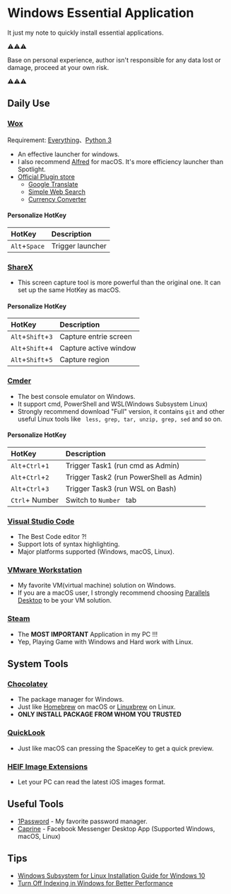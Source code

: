 # Windows Essential Application

It just my note to quickly install essential applications.

⚠️⚠️⚠️ 

Base on personal experience, author isn't responsible for any data lost or damage, proceed at your own risk.

⚠️⚠️⚠️

## Daily Use

### [Wox](http://www.wox.one/)

Requirement: [Everything](https://www.voidtools.com/downloads/)、[Python 3](https://www.python.org/downloads/)

* An effective launcher for windows.
* I also recommend  [Alfred](https://www.alfredapp.com/) for macOS. It's more efficiency launcher than Spotlight.
* [Official Plugin store](http://www.wox.one/plugin)
	* [Google Translate](http://www.wox.one/plugin/60)
	* [Simple Web Search](http://www.wox.one/plugin/112)
	* [Currency Converter](http://www.wox.one/plugin/46)

#### Personalize HotKey

| HotKey        | Description                |
| :------------ | :------------------------- |
| `Alt`+`Space`     |  Trigger launcher          |
	


### [ShareX](https://getsharex.com/)

* This screen capture tool is more powerful than the original one. It can set up the same HotKey as macOS.

#### Personalize HotKey

| HotKey        | Description                |
| :------------ | :------------------------- |
| `Alt`+`Shift`+`3`   |  Capture entrie screen     |
| `Alt`+`Shift`+`4`   |  Capture active window     |
| `Alt`+`Shift`+`5`   |  Capture region            |

### [Cmder](https://cmder.net/)

* The best console emulator on Windows.
* It support cmd, PowerShell and WSL(Windows Subsystem Linux) 
* Strongly recommend download "Full" version, it contains `git` and other useful Linux tools like ` less, grep, tar, unzip, grep, sed` and so on. 

#### Personalize HotKey

| HotKey        | Description                |
| :------------ | :------------------------- |
| `Alt`+`Ctrl`+`1`   |  Trigger Task1 (run cmd as Admin)            |
| `Alt`+`Ctrl`+`2`   |  Trigger Task2 (run PowerShell as Admin)     |
| `Alt`+`Ctrl`+`3`   |  Trigger Task3 (run WSL on Bash)             |
| `Ctrl`+ Number     |  Switch to `Number ` tab                     |

### [Visual Studio Code](https://code.visualstudio.com/)

* The Best Code editor ?!
* Support lots of syntax highlighting.
* Major platforms supported (Windows, macOS, Linux).


### [VMware Workstation](https://www.vmware.com/tw/products/workstation-pro/workstation-pro-evaluation.html)

* My favorite VM(virtual machine) solution on Windows.
* If you are a macOS user, I strongly recommend choosing [Parallels Desktop](https://www.parallels.com/hk/products/desktop/) to be your VM solution.


### [Steam](https://store.steampowered.com/)

* The **MOST IMPORTANT** Application in my PC !!!
* Yep, Playing Game with Windows and Hard work with Linux.


## System Tools

### [Chocolatey](https://chocolatey.org/)

* The package manager for Windows.	
* Just like [Homebrew](https://docs.brew.sh/Installation) on macOS or [Linuxbrew](http://linuxbrew.sh/) on Linux.
* **ONLY INSTALL PACKAGE FROM WHOM YOU TRUSTED**


### [QuickLook](https://www.microsoft.com/en-us/p/quicklook/9nv4bs3l1h4s)

* Just like macOS can pressing the SpaceKey to get a quick preview.


### [HEIF Image Extensions](https://www.microsoft.com/en-us/p/heif-Image-Extensions/9pmmsr1cgpwg)

* Let your PC can read the latest iOS images format.


## Useful Tools

* [1Password](https://1password.com/zh-tw/) - My favorite password manager.
* [Caprine](https://github.com/sindresorhus/caprine) - Facebook Messenger Desktop App (Supported Windows, macOS, Linux)


## Tips

* [Windows Subsystem for Linux Installation Guide for Windows 10](https://docs.microsoft.com/zh-tw/windows/wsl/install-win10)
* [Turn Off Indexing in Windows for Better Performance](https://www.online-tech-tips.com/computer-tips/simple-ways-to-increase-your-computers-performace-turn-off-indexing-on-your-local-drives/)



